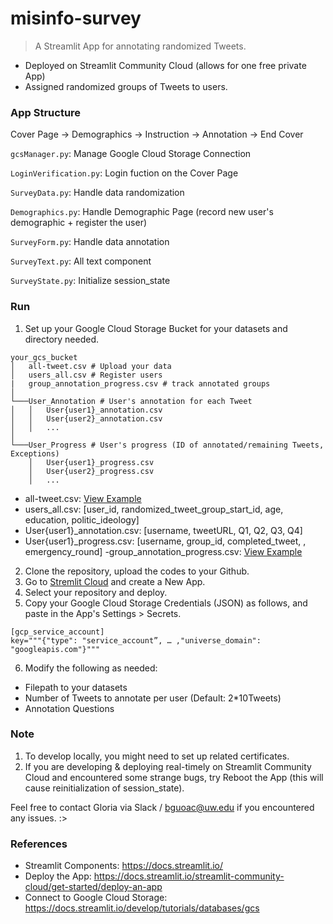 # misinfo-survey

> A Streamlit App for annotating randomized Tweets.


- Deployed on Streamlit Community Cloud (allows for one free private App)
- Assigned randomized groups of Tweets to users.


### App Structure

Cover Page -> Demographics -> Instruction -> Annotation -> End Cover

`gcsManager.py`: Manage Google Cloud Storage Connection 

`LoginVerification.py`: Login fuction on the Cover Page

`SurveyData.py`: Handle data randomization

`Demographics.py`: Handle Demographic Page (record new user's demographic + register the user)

`SurveyForm.py`: Handle data annotation

`SurveyText.py`: All text component

`SurveyState.py`: Initialize session_state

### Run

1. Set up your Google Cloud Storage Bucket for your datasets and directory needed.

```
your_gcs_bucket
│   all-tweet.csv # Upload your data
│   users_all.csv # Register users
|   group_annotation_progress.csv # track annotated groups
│
└───User_Annotation # User's annotation for each Tweet
│   │   User{user1}_annotation.csv
│   │   User{user2}_annotation.csv
│   │   ...
│   
└───User_Progress # User's progress (ID of annotated/remaining Tweets, Exceptions)
    │   User{user1}_progress.csv
    │   User{user2}_progress.csv
    │   ... 
```

- all-tweet.csv: [View Example](https://docs.google.com/spreadsheets/d/1mTR5FnOJsd_ph3UP-8trZMn2_fzn3u2nxfhWjm3_ASQ/edit?usp=sharing)
- users_all.csv: [user_id, randomized_tweet_group_start_id, age, education, politic_ideology]
- User{user1}_annotation.csv: [username, tweetURL, Q1, Q2, Q3, Q4]
- User{user1}_progress.csv: [username, group_id, completed_tweet, , emergency_round]
-group_annotation_progress.csv: [View Example](https://docs.google.com/spreadsheets/d/1mTR5FnOJsd_ph3UP-8trZMn2_fzn3u2nxfhWjm3_ASQ/edit?usp=sharing)

2. Clone the repository, upload the codes to your Github.
3. Go to [Stremlit Cloud](https://share.streamlit.io/) and create a New App.
4. Select your repository and deploy.
5. Copy your Google Cloud Storage Credentials (JSON) as follows, and paste in the App's Settings > Secrets.

```
[gcp_service_account]
key="""{"type": "service_account”, … ,"universe_domain": "googleapis.com"}"""
```

6. Modify the following as needed:
-  Filepath to your datasets
-  Number of Tweets to annotate  per user (Default: 2*10Tweets)
-  Annotation Questions


### Note

1. To develop locally, you might need to set up related certificates. 
2. If you are developing & deploying real-timely on Streamlit Community Cloud and encountered some strange bugs, try Reboot the App (this will cause reinitialization of session_state).

Feel free to contact Gloria via Slack / bguoac@uw.edu if you encountered any issues. :>

### References
- Streamlit Components: https://docs.streamlit.io/
- Deploy the App: https://docs.streamlit.io/streamlit-community-cloud/get-started/deploy-an-app
- Connect to Google Cloud Storage: https://docs.streamlit.io/develop/tutorials/databases/gcs